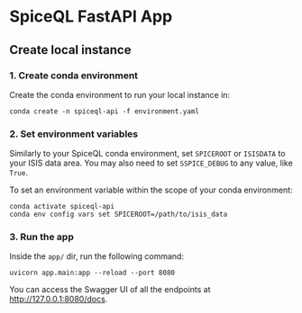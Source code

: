 # SpiceQL FastAPI App

## Create local instance

### 1. Create conda environment
Create the conda environment to run your local instance in:
```
conda create -n spiceql-api -f environment.yaml
```

### 2. Set environment variables
Similarly to your SpiceQL conda environment, set `SPICEROOT` or `ISISDATA` to your ISIS data area. You may also need to set `SSPICE_DEBUG` to any value, like `True`.

To set an environment variable within the scope of your conda environment:
```
conda activate spiceql-api
conda env config vars set SPICEROOT=/path/to/isis_data
```

### 3. Run the app
Inside the `app/` dir, run the following command:
```
uvicorn app.main:app --reload --port 8080
```

You can access the Swagger UI of all the endpoints at http://127.0.0.1:8080/docs.
